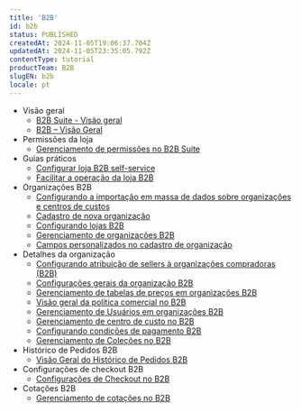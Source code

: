```yaml
---
title: 'B2B'
id: b2b
status: PUBLISHED
createdAt: 2024-11-05T19:06:37.704Z
updatedAt: 2024-11-05T23:35:05.792Z
contentType: tutorial
productTeam: B2B
slugEN: b2b
locale: pt
---
```


- Visão geral
    - [B2B Suite - Visão geral](/pt/docs/tutorials/b2b-suite-visao-geral)
    - [B2B – Visão Geral ](/pt/docs/tutorials/b2b-visao-geral)
- Permissões da loja
    - [Gerenciamento de permissões no B2B Suite](/pt/docs/tutorials/gerenciamento-de-permissoes-no-b2b-suite)
- Guias práticos
    - [Configurar loja B2B self-service](/pt/docs/tutorials/configurar-loja-b2b-self-service)
    - [Facilitar a operação da loja B2B](/pt/docs/tutorials/facilitar-a-operacao-da-loja-b2b)
- Organizações B2B
    - [Configurando a importação em massa de dados sobre organizações e centros de custos ](/pt/docs/tutorials/configurando-a-importacao-em-massa-de-organizacoes-e-centros-de-custo)
    - [Cadastro de nova organização](/pt/docs/tutorials/cadastro-de-nova-organizacao)
    - [Configurando lojas B2B](/pt/docs/tutorials/configurando-lojas-b2b)
    - [Gerenciamento de organizações B2B ](/pt/docs/tutorials/gerenciamento-de-organizacoes-b2b)
    - [Campos personalizados no cadastro de organização](/pt/docs/tutorials/campos-personalizados-no-cadastro-de-organizacao)
- Detalhes da organização
    - [Configurando atribuição de sellers à organizações compradoras (B2B)](/pt/docs/tutorials/configurando-atribuicao-de-sellers-a-organizacoes-compradoras-b2b-xky)
    - [Configurações gerais da organização B2B](/pt/docs/tutorials/configuracoes-gerais-da-organizacao-b2b)
    - [Gerenciamento de tabelas de preços em organizações B2B ](/pt/docs/tutorials/gerenciamento-de-tabelas-de-precos-em-organizacoes-b2b)
    - [Visão geral da política comercial no B2B](/pt/docs/tutorials/visao-geral-da-politica-comercial-no-b2b)
    - [Gerenciamento de Usuários em organizações B2B](/pt/docs/tutorials/gerenciamento-de-usuarios-em-organizacoes-b2b)
    - [Gerenciamento de centro de custo no B2B](/pt/docs/tutorials/gerenciamento-de-centro-de-custo-no-b2b)
    - [Configurando condições de pagamento B2B](/pt/docs/tutorials/configurando-condicoes-de-pagamento-b2b)
    - [Gerenciamento de Coleções no B2B ](/pt/docs/tutorials/gerenciamento-de-colecoes-no-b2b)
- Histórico de Pedidos B2B
    - [Visão Geral do Histórico de Pedidos B2B](/pt/docs/tutorials/visao-geral-do-historico-de-pedidos-b2b)
- Configurações de checkout B2B
    - [Configurações de Checkout no B2B](/pt/docs/tutorials/configuracoes-de-checkout-no-b2b)
- Cotações B2B
    - [Gerenciamento de cotações no B2B](/pt/docs/tutorials/gerenciamento-de-cotacoes-no-b2b)
